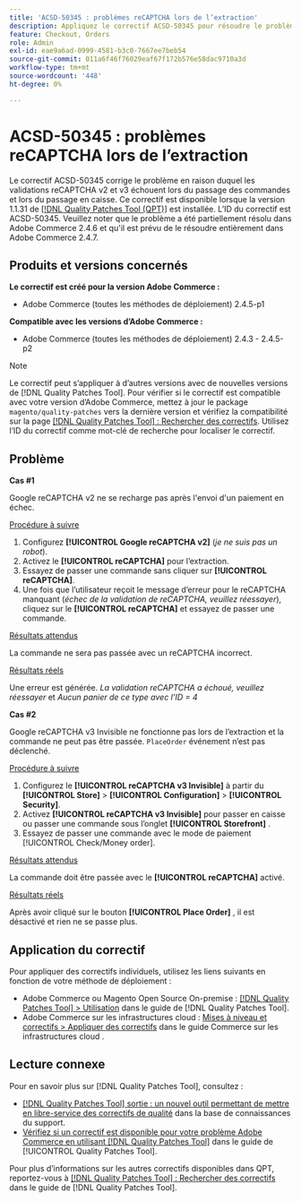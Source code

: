 ```yaml
---
title: 'ACSD-50345 : problèmes reCAPTCHA lors de l’extraction'
description: Appliquez le correctif ACSD-50345 pour résoudre le problème d’Adobe Commerce où les validations reCAPTCHA v2 et v3 ont échoué lors du passage des commandes et pendant le passage en caisse.
feature: Checkout, Orders
role: Admin
exl-id: eae9a6ad-0999-4581-b3c0-7667ee7beb54
source-git-commit: 011a6f46f76029eaf67f172b576e58dac9710a3d
workflow-type: tm+mt
source-wordcount: '448'
ht-degree: 0%

---
```


# ACSD-50345 : problèmes reCAPTCHA lors de l’extraction

Le correctif ACSD-50345 corrige le problème en raison duquel les validations reCAPTCHA v2 et v3 échouent lors du passage des commandes et lors du passage en caisse. Ce correctif est disponible lorsque la version 1.1.31 de [[!DNL Quality Patches Tool (QPT)]](https://experienceleague.adobe.com/en/docs/commerce-operations/tools/quality-patches-tool/quality-patches-tool-to-self-serve-quality-patches) est installée. L’ID du correctif est ACSD-50345. Veuillez noter que le problème a été partiellement résolu dans Adobe Commerce 2.4.6 et qu&#39;il est prévu de le résoudre entièrement dans Adobe Commerce 2.4.7.

## Produits et versions concernés

**Le correctif est créé pour la version Adobe Commerce :**

* Adobe Commerce (toutes les méthodes de déploiement) 2.4.5-p1

**Compatible avec les versions d’Adobe Commerce :**

* Adobe Commerce (toutes les méthodes de déploiement) 2.4.3 - 2.4.5-p2

>[!NOTE]
>
>Le correctif peut s’appliquer à d’autres versions avec de nouvelles versions de [!DNL Quality Patches Tool]. Pour vérifier si le correctif est compatible avec votre version d’Adobe Commerce, mettez à jour le package `magento/quality-patches` vers la dernière version et vérifiez la compatibilité sur la page [[!DNL Quality Patches Tool] : Rechercher des correctifs](https://experienceleague.adobe.com/tools/commerce-quality-patches/index.html). Utilisez l’ID du correctif comme mot-clé de recherche pour localiser le correctif.

## Problème

**Cas #1**

Google reCAPTCHA v2 ne se recharge pas après l&#39;envoi d&#39;un paiement en échec.

<u>Procédure à suivre</u>

1. Configurez **[!UICONTROL Google reCAPTCHA v2]** (*je ne suis pas un robot*).
1. Activez le **[!UICONTROL reCAPTCHA]** pour l’extraction.
1. Essayez de passer une commande sans cliquer sur **[!UICONTROL reCAPTCHA]**.
1. Une fois que l’utilisateur reçoit le message d’erreur pour le reCAPTCHA manquant (*échec de la validation de reCAPTCHA, veuillez réessayer*), cliquez sur le **[!UICONTROL reCAPTCHA]** et essayez de passer une commande.

<u>Résultats attendus</u>

La commande ne sera pas passée avec un reCAPTCHA incorrect.

<u>Résultats réels</u>

Une erreur est générée. *La validation reCAPTCHA a échoué, veuillez réessayer* et *Aucun panier de ce type avec l’ID = 4*

**Cas #2**

Google reCAPTCHA v3 Invisible ne fonctionne pas lors de l’extraction et la commande ne peut pas être passée. `PlaceOrder` événement n’est pas déclenché.

<u>Procédure à suivre</u>

1. Configurez le **[!UICONTROL reCAPTCHA v3 Invisible]** à partir du **[!UICONTROL Store]** > **[!UICONTROL Configuration]** > **[!UICONTROL Security]**.
1. Activez **[!UICONTROL reCAPTCHA v3 Invisible]** pour passer en caisse ou passer une commande sous l’onglet **[!UICONTROL Storefront]** .
1. Essayez de passer une commande avec le mode de paiement [!UICONTROL Check/Money order].

<u>Résultats attendus</u>

La commande doit être passée avec le **[!UICONTROL reCAPTCHA]** activé.

<u>Résultats réels</u>

Après avoir cliqué sur le bouton **[!UICONTROL Place Order]** , il est désactivé et rien ne se passe plus.

## Application du correctif

Pour appliquer des correctifs individuels, utilisez les liens suivants en fonction de votre méthode de déploiement :

* Adobe Commerce ou Magento Open Source On-premise : [[!DNL Quality Patches Tool] > Utilisation](/help/tools/quality-patches-tool/usage.md) dans le guide de [!DNL Quality Patches Tool].
* Adobe Commerce sur les infrastructures cloud : [Mises à niveau et correctifs > Appliquer des correctifs](https://experienceleague.adobe.com/docs/commerce-cloud-service/user-guide/develop/upgrade/apply-patches.html) dans le guide Commerce sur les infrastructures cloud .

## Lecture connexe

Pour en savoir plus sur [!DNL Quality Patches Tool], consultez :

* [[!DNL Quality Patches Tool] sortie : un nouvel outil permettant de mettre en libre-service des correctifs de qualité](https://experienceleague.adobe.com/en/docs/commerce-operations/tools/quality-patches-tool/quality-patches-tool-to-self-serve-quality-patches) dans la base de connaissances du support.
* [Vérifiez si un correctif est disponible pour votre problème Adobe Commerce en utilisant [!DNL Quality Patches Tool]](/help/tools/quality-patches-tool/patches-available-in-qpt/check-patch-for-magento-issue-with-magento-quality-patches.md) dans le guide de [!UICONTROL Quality Patches Tool].


Pour plus d’informations sur les autres correctifs disponibles dans QPT, reportez-vous à [[!DNL Quality Patches Tool] : Rechercher des correctifs](https://experienceleague.adobe.com/tools/commerce-quality-patches/index.html) dans le guide de [!DNL Quality Patches Tool].
